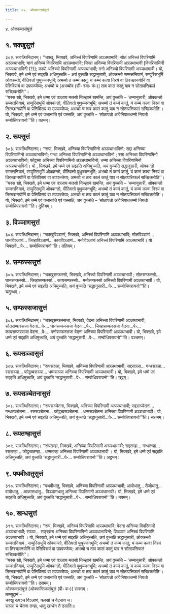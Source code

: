 ```yaml
---
title: ०४. ओक्कन्तसंयुत्तं

---
```

४. ओक्कन्तसंयुत्तं  


## १. चक्खुसुत्तं

३०२. सावत्थिनिदानम्। ‘‘चक्खुं, भिक्खवे, अनिच्चं विपरिणामि अञ्ञथाभावि; सोतं अनिच्चं विपरिणामि अञ्ञथाभावि; घानं अनिच्चं विपरिणामि अञ्ञथाभावि; जिव्हा अनिच्चा विपरिणामी अञ्ञथाभावी [विपरिणामिनी अञ्ञथाभाविनी (?)]; कायो अनिच्चो विपरिणामी अञ्ञथाभावी; मनो अनिच्चो विपरिणामी अञ्ञथाभावी। यो, भिक्खवे, इमे धम्मे एवं सद्दहति अधिमुच्चति – अयं वुच्चति सद्धानुसारी, ओक्कन्तो सम्मत्तनियामं, सप्पुरिसभूमिं ओक्कन्तो, वीतिवत्तो पुथुज्जनभूमिं; अभब्बो तं कम्मं कातुं, यं कम्मं कत्वा निरयं वा तिरच्छानयोनिं वा पेत्तिविसयं वा उपपज्जेय्य; अभब्बो च [अभब्बोव (सी॰ स्या॰ कं॰)] ताव कालं कातुं याव न सोतापत्तिफलं सच्छिकरोति’’।  
‘‘यस्स खो, भिक्खवे, इमे धम्मा एवं पञ्ञाय मत्तसो निज्झानं खमन्ति, अयं वुच्चति – ‘धम्मानुसारी, ओक्कन्तो सम्मत्तनियामं, सप्पुरिसभूमिं ओक्कन्तो, वीतिवत्तो पुथुज्जनभूमिं; अभब्बो तं कम्मं कातुं, यं कम्मं कत्वा निरयं वा तिरच्छानयोनिं वा पेत्तिविसयं वा उपपज्जेय्य; अभब्बो च ताव कालं कातुं याव न सोतापत्तिफलं सच्छिकरोति’। यो, भिक्खवे, इमे धम्मे एवं पजानाति एवं पस्सति, अयं वुच्चति – ‘सोतापन्नो अविनिपातधम्मो नियतो सम्बोधिपरायनो’’’ति। पठमम्।  


## २. रूपसुत्तं

३०३. सावत्थिनिदानम्। ‘‘रूपा, भिक्खवे, अनिच्चा विपरिणामिनो अञ्ञथाभाविनो; सद्दा अनिच्चा विपरिणामिनो अञ्ञथाभाविनो; गन्धा अनिच्चा विपरिणामिनो अञ्ञथाभाविनो ; रसा अनिच्चा विपरिणामिनो अञ्ञथाभाविनो; फोट्ठब्बा अनिच्चा विपरिणामिनो अञ्ञथाभाविनो; धम्मा अनिच्चा विपरिणामिनो अञ्ञथाभाविनो। यो , भिक्खवे, इमे धम्मे एवं सद्दहति अधिमुच्चति, अयं वुच्चति सद्धानुसारी, ओक्कन्तो सम्मत्तनियामं, सप्पुरिसभूमिं ओक्कन्तो, वीतिवत्तो पुथुज्जनभूमिं; अभब्बो तं कम्मं कातुं, यं कम्मं कत्वा निरयं वा तिरच्छानयोनिं वा पेत्तिविसयं वा उपपज्जेय्य; अभब्बो च ताव कालं कातुं याव न सोतापत्तिफलं सच्छिकरोति’’।  
‘‘यस्स खो, भिक्खवे, इमे धम्मा एवं पञ्ञाय मत्तसो निज्झानं खमन्ति, अयं वुच्चति – ‘धम्मानुसारी, ओक्कन्तो सम्मत्तनियामं, सप्पुरिसभूमिं ओक्कन्तो, वीतिवत्तो पुथुज्जनभूमिं; अभब्बो तं कम्मं कातुं, यं कम्मं कत्वा निरयं वा तिरच्छानयोनिं वा पेत्तिविसयं वा उपपज्जेय्य; अभब्बो च ताव कालं कातुं याव न सोतापत्तिफलं सच्छिकरोति’। यो, भिक्खवे, इमे धम्मे एवं पजानाति एवं पस्सति, अयं वुच्चति – ‘सोतापन्नो अविनिपातधम्मो नियतो सम्बोधिपरायनो’’’ति। दुतियम्।  


## ३. विञ्ञाणसुत्तं

३०४. सावत्थिनिदानम्। ‘‘चक्खुविञ्ञाणं, भिक्खवे, अनिच्चं विपरिणामि अञ्ञथाभावि; सोतविञ्ञाणं… घानविञ्ञाणं… जिव्हाविञ्ञाणं… कायविञ्ञाणं… मनोविञ्ञाणं अनिच्चं विपरिणामि अञ्ञथाभावि। यो भिक्खवे…पे॰… सम्बोधिपरायनो’’ति। ततियम्।  


## ४. सम्फस्ससुत्तं

३०५. सावत्थिनिदानम्। ‘‘चक्खुसम्फस्सो, भिक्खवे, अनिच्चो विपरिणामी अञ्ञथाभावी ; सोतसम्फस्सो… घानसम्फस्सो… जिव्हासम्फस्सो… कायसम्फस्सो… मनोसम्फस्सो अनिच्चो विपरिणामी अञ्ञथाभावी। यो, भिक्खवे, इमे धम्मे एवं सद्दहति अधिमुच्चति, अयं वुच्चति ‘सद्धानुसारी…पे॰… सम्बोधिपरायनो’’’ति। चतुत्थम्।  


## ५. सम्फस्सजासुत्तं

३०६. सावत्थिनिदानम्। ‘‘चक्खुसम्फस्सजा, भिक्खवे, वेदना अनिच्चा विपरिणामी अञ्ञथाभावी; सोतसम्फस्सजा वेदना…पे॰… घानसम्फस्सजा वेदना…पे॰… जिव्हासम्फस्सजा वेदना…पे॰… कायसम्फस्सजा वेदना…पे॰… मनोसम्फस्सजा वेदना अनिच्चा विपरिणामी अञ्ञथाभावी। यो, भिक्खवे, इमे धम्मे एवं सद्दहति अधिमुच्चति, अयं वुच्चति ‘सद्धानुसारी…पे॰… सम्बोधिपरायनो’’’ति। पञ्चमम्।  


## ६. रूपसञ्ञासुत्तं

३०७. सावत्थिनिदानम्। ‘‘रूपसञ्ञा, भिक्खवे, अनिच्चा विपरिणामी अञ्ञथाभावी; सद्दसञ्ञा… गन्धसञ्ञा… रससञ्ञा… फोट्ठब्बसञ्ञा… धम्मसञ्ञा अनिच्चा विपरिणामी अञ्ञथाभावी। यो, भिक्खवे, इमे धम्मे एवं सद्दहति अधिमुच्चति, अयं वुच्चति ‘सद्धानुसारी…पे॰… सम्बोधिपरायनो’’’ति। छट्ठम्।  


## ७. रूपसञ्चेतनासुत्तं

३०८. सावत्थिनिदानम्। ‘‘रूपसञ्चेतना, भिक्खवे, अनिच्चा विपरिणामी अञ्ञथाभावी; सद्दसञ्चेतना… गन्धसञ्चेतना… रससञ्चेतना… फोट्ठब्बसञ्चेतना… धम्मसञ्चेतना अनिच्चा विपरिणामी अञ्ञथाभावी। यो, भिक्खवे, इमे धम्मे एवं सद्दहति अधिमुच्चति, अयं वुच्चति ‘सद्धानुसारी…पे॰… सम्बोधिपरायनो’’’ति। सत्तमम्।  


## ८. रूपतण्हासुत्तं

३०९. सावत्थिनिदानम्। ‘‘रूपतण्हा, भिक्खवे, अनिच्चा विपरिणामी अञ्ञथाभावी; सद्दतण्हा… गन्धतण्हा… रसतण्हा… फोट्ठब्बतण्हा… धम्मतण्हा अनिच्चा विपरिणामी अञ्ञथाभावी । यो, भिक्खवे, इमे धम्मे एवं सद्दहति अधिमुच्चति, अयं वुच्चति ‘सद्धानुसारी…पे॰… सम्बोधिपरायनो’’’ति। अट्ठमम्।  


## ९. पथवीधातुसुत्तं

३१०. सावत्थिनिदानम्। ‘‘पथवीधातु, भिक्खवे, अनिच्चा विपरिणामी अञ्ञथाभावी; आपोधातु… तेजोधातु… वायोधातु… आकासधातु… विञ्ञाणधातु अनिच्चा विपरिणामी अञ्ञथाभावी। यो, भिक्खवे, इमे धम्मे एवं सद्दहति अधिमुच्चति, अयं वुच्चति ‘सद्धानुसारी…पे॰… सम्बोधिपरायनो’’’ति। नवमम्।  


## १०. खन्धसुत्तं

३११. सावत्थिनिदानम्। ‘‘रूपं, भिक्खवे, अनिच्चं विपरिणामि अञ्ञथाभावि; वेदना अनिच्चा विपरिणामी अञ्ञथाभावी; सञ्ञा… सङ्खारा अनिच्चा विपरिणामिनो अञ्ञथाभाविनो; विञ्ञाणं अनिच्चं विपरिणामि अञ्ञथाभावि । यो, भिक्खवे, इमे धम्मे एवं सद्दहति अधिमुच्चति, अयं वुच्चति सद्धानुसारी, ओक्कन्तो सम्मत्तनियामं , सप्पुरिसभूमिं ओक्कन्तो, वीतिवत्तो पुथुज्जनभूमिं; अभब्बो तं कम्मं कातुं, यं कम्मं कत्वा निरयं वा तिरच्छानयोनिं वा पेत्तिविसयं वा उपपज्जेय्य; अभब्बो च ताव कालं कातुं याव न सोतापत्तिफलं सच्छिकरोति’’।  
‘‘यस्स खो, भिक्खवे, इमे धम्मा एवं पञ्ञाय मत्तसो निज्झानं खमन्ति, अयं वुच्चति – ‘धम्मानुसारी, ओक्कन्तो सम्मत्तनियामं, सप्पुरिसभूमिं ओक्कन्तो, वीतिवत्तो पुथुज्जनभूमिं; अभब्बो तं कम्मं कातुं, यं कम्मं कत्वा निरयं वा तिरच्छानयोनिं वा पेत्तिविसयं वा उपपज्जेय्य; अभब्बो च ताव कालं कातुं याव न सोतापत्तिफलं सच्छिकरोति’। यो, भिक्खवे, इमे धम्मे एवं पजानाति एवं पस्सति, अयं वुच्चति – ‘सोतापन्नो अविनिपातधम्मो नियतो सम्बोधिपरायनो’’’ति। दसमम्।  
ओक्कन्तसंयुत्तं [ओक्कन्तिकसंयुत्तं (पी॰ क॰)] समत्तम्।  
तस्सुद्दानं –  
चक्खु रूपञ्च विञ्ञाणं, फस्सो च वेदनाय च।  
सञ्ञा च चेतना तण्हा, धातु खन्धेन ते दसाति॥  